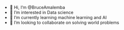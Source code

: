 - 👋 Hi, I’m @BruceAmalemba
- 👀 I’m interested in Data science
- 🌱 I’m currently learning machine learning and AI
- 💞️ I’m looking to collaborate on solving world problems
